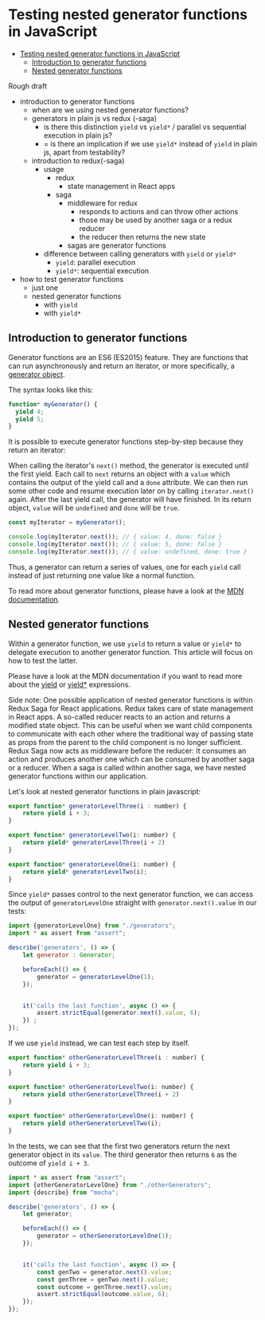 # Testing nested generator functions in JavaScript

- [Testing nested generator functions in JavaScript](#testing-nested-generator-functions-in-javascript)
  - [Introduction to generator functions](#introduction-to-generator-functions)
  - [Nested generator functions](#nested-generator-functions)

Rough draft

- introduction to generator functions
  - when are we using nested generator functions?
  - generators in plain js vs redux (-saga)
    - is there this distinction `yield` vs `yield*` / parallel vs sequential execution in plain js?
    - = is there an implication if we use `yield*` instead of `yield` in plain js, apart from testability?
  - introduction to redux(-saga)
    - usage
      - redux
        - state management in React apps
      - saga
        - middleware for redux
          - responds to actions and can throw other actions
          - those may be used by another saga or a redux reducer
          - the reducer then returns the new state
        - sagas are generator functions
    - difference between calling generators with `yield` or `yield*`
      - `yield`: parallel execution
      - `yield*`: sequential execution
- how to test generator functions
  - just one
  - nested generator functions
    - with `yield`
    - with `yield*`

## Introduction to generator functions

Generator functions are an ES6 (ES2015) feature.
They are functions that can run asynchronously and return an iterator, or more specifically, a [generator object](https://developer.mozilla.org/en-US/docs/Web/JavaScript/Reference/Global_Objects/Generator).

The syntax looks like this:

```js
function* myGenerator() {
  yield 4;
  yield 5;
}
```

It is possible to execute generator functions step-by-step because they return an iterator:

When calling the iterator's `next()` method, the generator is executed until the first yield.
Each call to `next` returns an object with a `value` which contains the output of the yield call and a `done` attribute.
We can then run some other code and resume execution later on by calling `iterator.next()` again.
After the last yield call, the generator will have finished.
In its return object, `value` will be `undefined` and `done` will be `true`.

```js
const myIterator = myGenerator();

console.log(myIterator.next()); // { value: 4, done: false }
console.log(myIterator.next()); // { value: 5, done: false }
console.log(myIterator.next()); // { value: undefined, done: true }
```

Thus, a generator can return a series of values, one for each `yield` call instead of just returning one value like a normal function.

To read more about generator functions, please have a look at the [MDN documentation](https://developer.mozilla.org/en-US/docs/Web/JavaScript/Reference/Statements/function*).

## Nested generator functions

Within a generator function, we use `yield` to return a value or `yield*` to delegate execution to another generator function.
This article will focus on how to test the latter.

Please have a look at the MDN documentation if you want to read more about the [yield](https://developer.mozilla.org/en-US/docs/Web/JavaScript/Reference/Operators/yield) or [yield*](https://developer.mozilla.org/en-US/docs/Web/JavaScript/Reference/Operators/yield*) expressions.

Side note:
One possible application of nested generator functions is within Redux Saga for React applications.
Redux takes care of state management in React apps.
A so-called reducer reacts to an action and returns a modified state object.
This can be useful when we want child components to communicate with each other where the traditional way of passing state as props from the parent to the child component is no longer sufficient.
Redux Saga now acts as middleware before the reducer: It consumes an action and produces another one which can be consumed by another saga or a reducer.
When a saga is called within another saga, we have nested generator functions within our application.

<!-- For Redux Saga: While `yield` executes functions in parallel, `yield*` calls each sequentially. -->

Let's look at nested generator functions in plain javascript:

```js
export function* generatorLevelThree(i : number) {
    return yield i + 3;
}

export function* generatorLevelTwo(i: number) {
    return yield* generatorLevelThree(i + 2)
}

export function* generatorLevelOne(i: number) {
    return yield* generatorLevelTwo(i);
}
```

Since `yield*` passes control to the next generator function, we can access the output of `generatorLevelOne` straight with `generator.next().value` in our tests:

```js
import {generatorLevelOne} from "./generators";
import * as assert from "assert";

describe('generators', () => {
    let generator : Generator;

    beforeEach(() => {
        generator = generatorLevelOne(1);
    });


    it('calls the last function', async () => {
        assert.strictEqual(generator.next().value, 6);
    }) ;
});
```

If we use `yield` instead, we can test each step by itself.

```js
export function* otherGeneratorLevelThree(i : number) {
    return yield i + 3;
}

export function* otherGeneratorLevelTwo(i: number) {
    return yield otherGeneratorLevelThree(i + 2)
}

export function* otherGeneratorLevelOne(i: number) {
    return yield otherGeneratorLevelTwo(i);
}
```

In the tests, we can see that the first two generators return the next generator object in its `value`. The third generator then returns `6` as the outcome of `yield i + 3`.

```js
import * as assert from "assert";
import {otherGeneratorLevelOne} from "./otherGenerators";
import {describe} from "mocha";

describe('generators', () => {
    let generator;

    beforeEach(() => {
        generator = otherGeneratorLevelOne(1);
    });


    it('calls the last function', async () => {
        const genTwo = generator.next().value;
        const genThree = genTwo.next().value;
        const outcome = genThree.next().value;
        assert.strictEqual(outcome.value, 6);
    });
});

```
